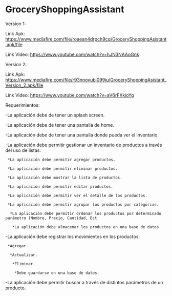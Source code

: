 # GroceryShoppingAssistant


Version 1:


Link Apk: https://www.mediafire.com/file/roaean4drpch9cq/GroceryShoppingAsistant.apk/file

Link Video: https://www.youtube.com/watch?v=hJN3NAAoGnk


Version 2:


Link Apk: https://www.mediafire.com/file/r93nnovubi099ju/GroceryShoppingAsistant_Version_2.apk/file

Link Video: https://www.youtube.com/watch?v=aV6rFXkioYg


Requerimientos:

-La aplicación debe de tener un splash screen.

-La aplicación debe de tener una pantalla de home.

-La aplicación debe de tener una pantalla donde pueda ver el inventario.

-La aplicación debe permitir gestionar un inventario de productos a través del uso de listas:
		
	 *La aplicación debe permitir agregar productos.
	
	 *La aplicación debe permitir eliminar productos.
	
	 *La aplicación debe mostrar la lista de productos.
	
	 *La aplicación debe permitir editar productos.
	
	 *La aplicación debe permitir ver el detalle de los productos.
	
	 *La aplicación debe permitir agrupar los productos por categorias.
	 
	  *La aplicación debe permitir ordenar los productos por determinado parámetro (Nombre, Precio, Cantidad, Ect
	  
	   *La aplicación debe almacenar los productos en una base de datos.

-La aplicación debe registrar los movimientos en los productos:
	
	 *Agregar.
	 
	  *Actualizar.
	  
	   *Eliminar.
	   
	    *Debe guardarse en una base de datos.

-La aplicación debe permitir buscar a través de distintos parámetros de un producto.
